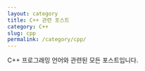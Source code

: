 ```yaml
---
layout: category
title: C++ 관련 포스트
category: C++
slug: cpp
permalink: /category/cpp/
---
```


C++ 프로그래밍 언어와 관련된 모든 포스트입니다.